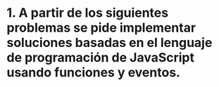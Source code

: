 # 1.	A partir de los siguientes problemas se pide implementar soluciones basadas en el lenguaje de programación de JavaScript usando funciones y eventos. 